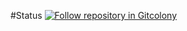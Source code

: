 #Status
[![Follow repository in Gitcolony](https://www.gitcolony.com/img/follow.png)](https://www.gitcolony.com/companies/SebRut/repos/36/follow)

